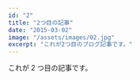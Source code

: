 ```yaml
---
id: "2"
title: "2つ目の記事"
date: "2015-03-02"
image: "/assets/images/02.jpg"
excerpt: "これが2つ目のブログ記事です。"
---
```


これが 2 つ目の記事です。
